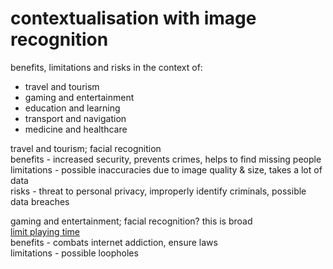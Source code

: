# contextualisation with image recognition  
benefits, limitations and risks in the context of: 
- travel and tourism
- gaming and entertainment
- education and learning
- transport and navigation
- medicine and healthcare

travel and tourism; facial recognition  
benefits - increased security, prevents crimes, helps to find missing people  
limitations - possible inaccuracies due to image quality & size, takes a lot of data  
risks - threat to personal privacy, improperly identify criminals, possible data breaches

gaming and entertainment; facial recognition? this is broad  
[limit playing time](https://www.nytimes.com/2021/07/08/business/video-game-facial-recognition-tencent.html)  
benefits - combats internet addiction, ensure laws  
limitations - possible loopholes
